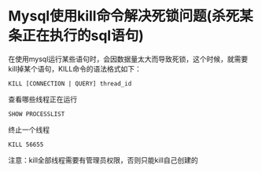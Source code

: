 # Mysql使用kill命令解决死锁问题(杀死某条正在执行的sql语句)

在使用mysql运行某些语句时，会因数据量太大而导致死锁，这个时候，就需要kill掉某个语句，KILL命令的语法格式如下：

~~~
KILL [CONNECTION | QUERY] thread_id
~~~

查看哪些线程正在运行

~~~
SHOW PROCESSLIST
~~~

终止一个线程

~~~
KILL 56655
~~~

注意：kill全部线程需要有管理员权限，否则只能kill自己创建的